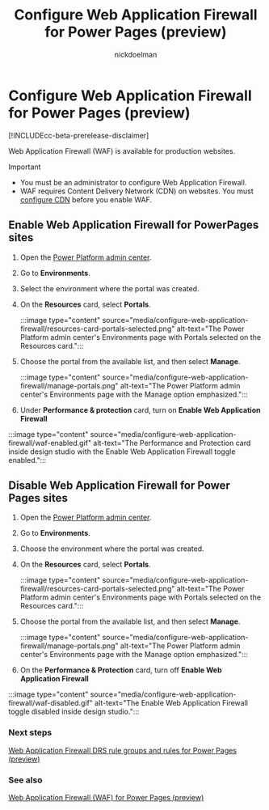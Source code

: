 ﻿---
title: Configure Web Application Firewall for Power Pages (preview)
description: Learn how to configure Web Application Firewall on Power Pages.
author: nickdoelman
ms.topic: conceptual
ms.custom: 
ms.date: 09/23/2022
ms.author: ndoelman
ms.reviewer: ndoelman
contributors:
    - nickdoelman
    - ProfessorKendrick
---

# Configure Web Application Firewall for Power Pages (preview)

[!INCLUDEcc-beta-prerelease-disclaimer]

Web Application Firewall (WAF) is available for production websites.

>[!IMPORTANT]
> - You must be an administrator to configure Web Application Firewall.
> - WAF requires Content Delivery Network (CDN) on websites. You must [configure CDN](/power-apps/maker/portals/configure/configure-cdn) before you enable WAF.

## Enable Web Application Firewall for PowerPages sites

1. Open the [Power Platform admin center](https://admin.powerplatform.microsoft.com/environments).

1. Go to **Environments**.  

1. Select the environment where the portal was created.

1. On the **Resources** card, select **Portals**.

    :::image type="content" source="media/configure-web-application-firewall/resources-card-portals-selected.png" alt-text="The Power Platform admin center's Environments page with Portals selected on the Resources card.":::

1. Choose the portal from the available list, and then select **Manage**.

    :::image type="content" source="media/configure-web-application-firewall/manage-portals.png" alt-text="The Power Platform admin center's Environments page with the Manage option emphasized.":::

1. Under **Performance & protection** card, turn on **Enable Web Application Firewall**

:::image type="content" source="media/configure-web-application-firewall/waf-enabled.gif" alt-text="The Performance and Protection card inside design studio with the Enable Web Application Firewall toggle enabled.":::

## Disable Web Application Firewall for Power Pages sites

1. Open the [Power Platform admin center](https://admin.powerplatform.microsoft.com/environments).

1. Go to **Environments**.  

1. Choose the environment where the portal was created.

1. On the **Resources** card, select **Portals**.

    :::image type="content" source="media/configure-web-application-firewall/resources-card-portals-selected.png" alt-text="The Power Platform admin center's Environments page with Portals selected on the Resources card.":::

1. Choose the portal from the available list, and then select **Manage**.

    :::image type="content" source="media/configure-web-application-firewall/manage-portals.png" alt-text="The Power Platform admin center's Environments page with the Manage option emphasized.":::

1. On the **Performance & Protection** card, turn off **Enable Web Application Firewall**

:::image type="content" source="media/configure-web-application-firewall/waf-disabled.gif" alt-text="The Enable Web Application Firewall toggle disabled inside design studio.":::

### Next steps

[Web Application Firewall DRS rule groups and rules for Power Pages (preview)](web-application-firewall-rule-groups.md)

### See also

[Web Application Firewall (WAF) for Power Pages (preview)](web-application-firewall.md)